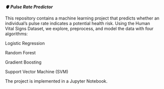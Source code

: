 ***🫀 Pulse Rate Predictor***

This repository contains a machine learning project that predicts whether an individual’s pulse rate indicates a potential health risk. Using the Human Vital Signs Dataset, we explore, preprocess, and model the data with four algorithms:

Logistic Regression

Random Forest

Gradient Boosting

Support Vector Machine (SVM)

The project is implemented in a Jupyter Notebook.
